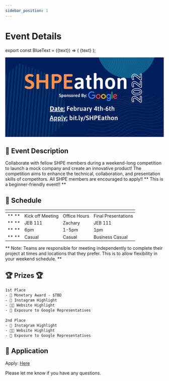 ```yaml
---
sidebar_position: 1
---
```


# Event Details

export const BlueText = ({text}) => (
  <span className="blue-text">
  {text}
  </span>
);

![SHPEathon](/img/SHPEathon.png)

## 📝 Event Description 

Collaborate with fellow SHPE members during a weekend-long competition to launch a mock company and create an innovative product! The competition aims to enhance the technical, collaboration, and presentation skills of competitors. All SHPE members are encouraged to apply!! ** This is a beginner-friendly event!! **

## 📅 Schedule

|             | <BlueText text="Friday (2/4)"></BlueText>      | <BlueText text="Saturday (2/5)"></BlueText>   | <BlueText text="Sunday (2/6)"></BlueText>     |
| ----------- | ----------- | ----------- | ----------- |
| ** <BlueText text="Event:"></BlueText> **       | Kick off Meeting       | Office Hours | Final Presentations     |
| ** <BlueText text="Location:"></BlueText> **    | JEB 111     | Zachary     | JEB 111         |
| ** <BlueText text="Time:"></BlueText> **       | 6pm         |  <BlueText text="**"></BlueText>  1-5pm       | 1pm          |
| ** <BlueText text="Attire:"></BlueText> **       | Casual         | Casual       | Business Casual          |

<BlueText text="** There is a mandatory Sales Pitch @ 3pm. Teams will earn extra points for having at least 3 members being present before and after the sales pitch."></BlueText> 

** Note: Teams are responsible for meeting independently to complete their project at times and locations that they prefer. This is to allow flexibility in your weekend schedule. **


## 🏆 Prizes 🏆
```
1st Place
- 🤑 Monetary Award - $TBD
- 📸 Instagram Highlight
- 🧑‍💻 Website Highlight
- 📢 Exposure to Google Representatives

2nd Place
- 📸 Instagram Highlight
- 🧑‍💻 Website Highlight
- 📢 Exposure to Google Representatives
```

## 📃 Application
Apply: [Here](https://forms.gle/ciL6E8Mctcxygy919)

Please let me know if you have any questions. 